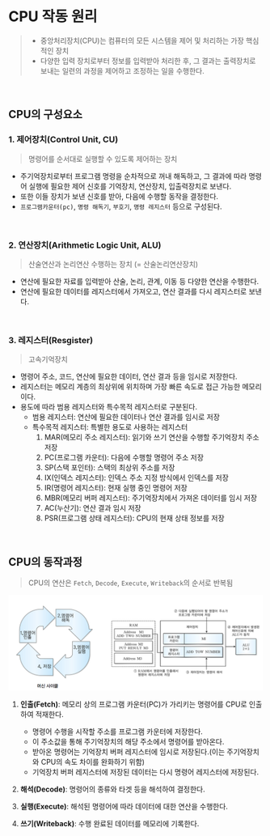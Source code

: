 # CPU 작동 원리
> - 중앙처리장치(CPU)는 컴퓨터의 모든 시스템을 제어 및 처리하는 가장 핵심적인 장치
> - 다양한 입력 장치로부터 정보를 입력받아 처리한 후, 그 결과는 출력장치로 보내는 일련의 과정을 제어하고 조정하는 일을 수행한다.

<br>

## CPU의 구성요소

### 1. 제어장치(Control Unit, CU)

> 명령어를 순서대로 실행할 수 있도록 제어하는 장치

- 주기억장치로부터 프로그램 명령을 순차적으로 꺼내 해독하고, 그 결과에 따라 명령어 실행에 필요한 제어 신호를 기억장치, 연산장치, 입출력장치로 보낸다.
- 또한 이들 장치가 보낸 신호를 받아, 다음에 수행할 동작을 결정한다.
- `프로그램카운터(pc)`, `명령 해독기`, `부호기`, `명령 레지스터` 등으로 구성된다.

<br>

### 2. 연산장치(Arithmetic Logic Unit, ALU)

> 산술연산과 논리연산 수행하는 장치 (= 산술논리연산장치)

- 연산에 필요한 자료를 입력받아 산술, 논리, 관계, 이동 등 다양한 연산을 수행한다.
- 연산에 필요한 데이터를 레지스터에서 가져오고, 연산 결과를 다시 레지스터로 보낸다.

<br>

### 3. 레지스터(Resgister)

> 고속기억장치

- 명령어 주소, 코드, 연산에 필요한 데이터, 연산 결과 등을 임시로 저장한다.
- 레지스터는 메모리 계층의 최상위에 위치하며 가장 빠른 속도로 접근 가능한 메모리이다.
- 용도에 따라 범용 레지스터와 특수목적 레지스터로 구분된다.
  - 범용 레지스터: 연산에 필요한 데이터나 연산 결과를 임시로 저장
  - 특수목적 레지스터: 특별한 용도로 사용하는 레지스터
    1. MAR(메모리 주소 레지스터): 읽기와 쓰기 연산을 수행할 주기억장치 주소 저장
    2. PC(프로그램 카운터): 다음에 수행할 명령어 주소 저장
    3. SP(스택 포인터): 스택의 최상위 주소를 저장
    4. IX(인덱스 레지스터): 인덱스 주소 지정 방식에서 인덱스를 저장
    5. IR(명령어 레지스터): 현재 실행 중인 명령어 저장
    6. MBR(메모리 버퍼 레지스터): 주기억장치에서 가져온 데이터를 임시 저장
    7. AC(누산기): 연산 결과 임시 저장
    8. PSR(프로그램 상태 레지스터): CPU의 현재 상태 정보를 저장

<br>

## CPU의 동작과정

> CPU의 연산은 `Fetch`, `Decode`, `Execute`, `Writeback`의 순서로 반복됨

![CPU 동작과정](./assets/CPU%20동작과정.png)

1. **인출(Fetch)**: 메모리 상의 프로그램 카운터(PC)가 가리키는 명령어를 CPU로 인출하여 적재한다.
   - 명령어 수행을 시작할 주소를 프로그램 카운터에 저장한다.
   - 이 주소값을 통해 주기억장치의 해당 주소에서 명령어를 받아온다.
   - 받아온 명령어는 기억장치 버퍼 레지스터에 임시로 저장된다.(이는 주기억장치와 CPU의 속도 차이를 완화하기 위함)
   - 기억장치 버퍼 레지스터에 저장된 데이터는 다시 명령어 레지스터에 저장된다.

2. **해석(Decode)**: 명령어의 종류와 타겟 등을 해석하여 결정한다.
3. **실행(Execute)**: 해석된 명령어에 따라 데이터에 대한 연산을 수행한다.
4. **쓰기(Writeback)**: 수행 완료된 데이터를 메모리에 기록한다.

<br>

<br>

